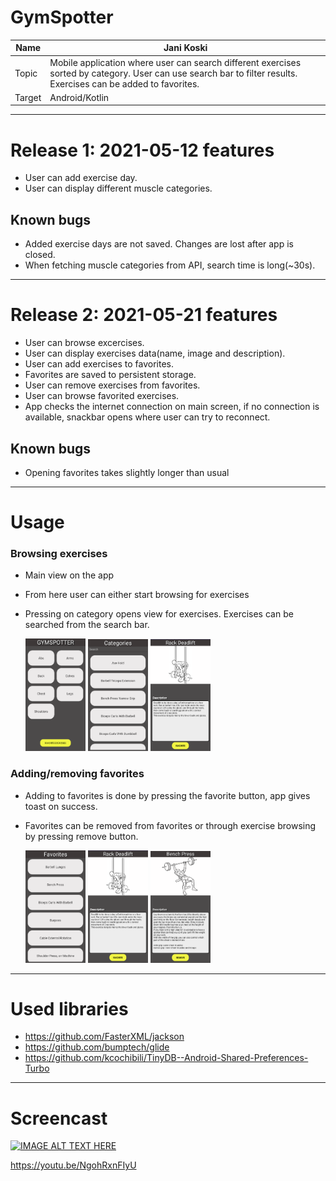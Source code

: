 # GymSpotter

| Name   | Jani Koski                                                                                                                                                       |
| ------ | ---------------------------------------------------------------------------------------------------------------------------------------------------------------- |
| Topic  | Mobile application where user can search different exercises sorted by category. User can use search bar to filter results. Exercises can be added to favorites. |
| Target | Android/Kotlin                                                                                                                                                   |

---

# Release 1: 2021-05-12 features

- User can add exercise day.
- User can display different muscle categories.

## Known bugs

- Added exercise days are not saved. Changes are lost after app is closed.
- When fetching muscle categories from API, search time is long(~30s).

---

# Release 2: 2021-05-21 features

- User can browse excercises.
- User can display exercises data(name, image and description).
- User can add exercises to favorites.
- Favorites are saved to persistent storage.
- User can remove exercises from favorites.
- User can browse favorited exercises.
- App checks the internet connection on main screen, if no connection is available, snackbar opens where user can try to reconnect.

## Known bugs

- Opening favorites takes slightly longer than usual

---

# Usage

### Browsing exercises

- Main view on the app
- From here user can either start browsing for exercises
- Pressing on category opens view for exercises. Exercises can be searched from the search bar.

  <img src="./AppScreens/mainScreen.png" width="20%"> <img src="./AppScreens/categories.png" width="20%"> <img src="./AppScreens/exercise.png" width="20%">

### Adding/removing favorites

- Adding to favorites is done by pressing the favorite button, app gives toast on success.
- Favorites can be removed from favorites or through exercise browsing by pressing remove button.

  <img src="./AppScreens/favorites.png" width="20%"> <img src="./AppScreens/exercise.png" width="20%"> <img src="./AppScreens/removeFavorite.png" width="20%">

---

# Used libraries

- https://github.com/FasterXML/jackson
- https://github.com/bumptech/glide
- https://github.com/kcochibili/TinyDB--Android-Shared-Preferences-Turbo

---

# Screencast

[![IMAGE ALT TEXT HERE](https://img.youtube.com/vi/NgohRxnFIyU/0.jpg)](https://youtu.be/NgohRxnFIyU)

https://youtu.be/NgohRxnFIyU
